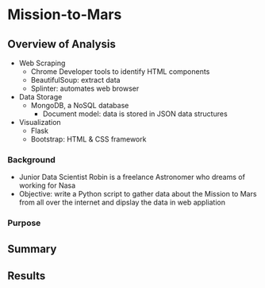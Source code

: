 # Mission-to-Mars

## Overview of Analysis

- Web Scraping
  - Chrome Developer tools to identify HTML components
  - BeautifulSoup: extract data
  - Splinter: automates web browser
- Data Storage
  - MongoDB, a NoSQL database
    - Document model: data is stored in JSON data structures
- Visualization
  - Flask
  - Bootstrap: HTML & CSS framework

### Background

- Junior Data Scientist Robin is a freelance Astronomer who dreams of working for Nasa
- Objective: write a Python script to gather data about the Mission to Mars from all over the internet and dipslay the data in web appliation

### Purpose

## Summary

## Results
